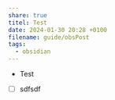 ```yaml
---
share: true
titel: Test
date: 2024-01-30 20:28 +0100
filename: guide/obsPost
tags:
  - obsidian
---
```



- Test


- [ ] sdfsdf